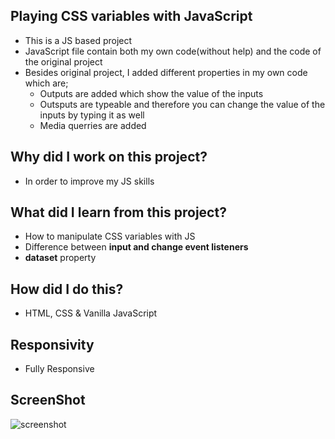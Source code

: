 ## Playing CSS variables with JavaScript
- This is a JS based project
- JavaScript file contain both my own code(without help) and the code of the original project
- Besides original project, I added different properties in my own code which are;
    - Outputs are added which show the value of the inputs
    - Outsputs are typeable and therefore you can change the value of the inputs by typing it as well
    - Media querries are added
## Why did I work on this project?
- In order to improve my JS skills

## What did I learn from this project?
- How to manipulate CSS variables with JS
- Difference between **input and change event listeners**
- **dataset** property

## How did I do this?
- HTML, CSS & Vanilla JavaScript

## Responsivity
- Fully Responsive

## ScreenShot
![screenshot](https://user-images.githubusercontent.com/72968539/113717746-3a548d00-96ec-11eb-8c26-419882badfad.png)
